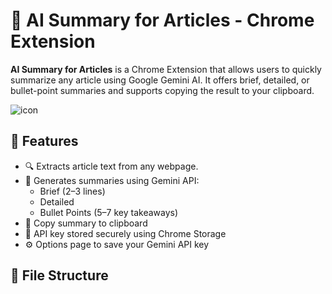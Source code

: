# 🧠 AI Summary for Articles - Chrome Extension

**AI Summary for Articles** is a Chrome Extension that allows users to quickly summarize any article using Google Gemini AI. It offers brief, detailed, or bullet-point summaries and supports copying the result to your clipboard.

![icon](./icon.png)

## 🚀 Features

- 🔍 Extracts article text from any webpage.
- 🤖 Generates summaries using Gemini API:
  - Brief (2–3 lines)
  - Detailed
  - Bullet Points (5–7 key takeaways)
- 📝 Copy summary to clipboard
- 🔐 API key stored securely using Chrome Storage
- ⚙️ Options page to save your Gemini API key

## 📁 File Structure

